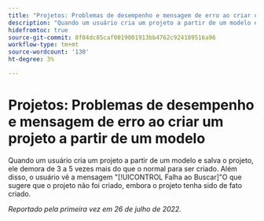 ```yaml
---
title: "Projetos: Problemas de desempenho e mensagem de erro ao criar um projeto a partir de um modelo."
description: "Quando um usuário cria um projeto a partir de um modelo e salva o projeto, ele demora de 3 a 5 vezes mais do que o normal para ser criado. Além disso, o usuário vê a mensagem Failed to Fetch (Falha na busca), que sugere que o projeto não foi criado, embora o projeto tenha sido de fato criado."
hidefromtoc: true
source-git-commit: 8f04dc85caf0019001913bb4762c924109516a96
workflow-type: tm+mt
source-wordcount: '130'
ht-degree: 3%

---
```



# Projetos: Problemas de desempenho e mensagem de erro ao criar um projeto a partir de um modelo

Quando um usuário cria um projeto a partir de um modelo e salva o projeto, ele demora de 3 a 5 vezes mais do que o normal para ser criado. Além disso, o usuário vê a mensagem &quot;[!UICONTROL Falha ao Buscar]&quot;O que sugere que o projeto não foi criado, embora o projeto tenha sido de fato criado.

_Reportado pela primeira vez em 26 de julho de 2022._

